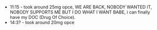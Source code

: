 * 11:15 - took around 25mg opce, WE ARE BACK, NOBODY WANTED IT, NOBODY SUPPORTS ME BUT I DO WHAT I WANT BABE, i can finally have my DOC (Drug Of Choice).
* 14:3? - took around 20mg opce 